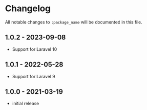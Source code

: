 # Changelog

All notable changes to `:package_name` will be documented in this file.

## 1.0.2 - 2023-09-08
- Support for Laravel 10

## 1.0.1 - 2022-05-28
- Support for Laravel 9

## 1.0.0 - 2021-03-19
- initial release
